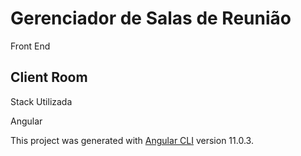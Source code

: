 # Gerenciador de Salas de Reunião
Front End
## Client Room
Stack Utilizada

Angular

This project was generated with [Angular CLI](https://github.com/angular/angular-cli) version 11.0.3.

